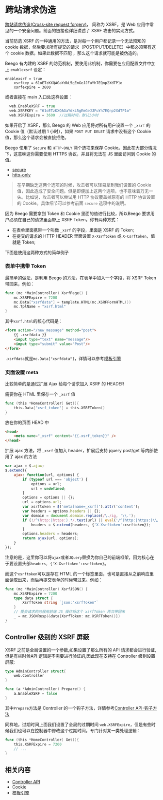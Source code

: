 

# 跨站请求伪造

[跨站请求伪造(Cross-site request forgery)](http://en.wikipedia.org/wiki/Cross-site_request_forgery)， 简称为 XSRF，是 Web 应用中常见的一个安全问题。前面的链接也详细讲述了 XSRF 攻击的实现方式。

当前防范 XSRF 的一种通用的方法，是对每一个用户都记录一个无法预知的 cookie 数据，然后要求所有提交的请求（POST/PUT/DELETE）中都必须带有这个 cookie 数据。如果此数据不匹配 ，那么这个请求就可能是被伪造的。

Beego 有内建的 XSRF 的防范机制，要使用此机制，你需要在应用配置文件中加上 `enablexsrf` 设定：

```
enablexsrf = true
    xsrfkey = 61oETzKXQAGaYdkL5gEmGeJJFuYh7EQnp2XdTP1o
    xsrfexpire = 3600
```

或者直接在 main 入口处这样设置：

```go
  web.EnableXSRF = true
  web.XSRFKEY = "61oETzKXQAGaYdkL5gEmGeJJFuYh7EQnp2XdTP1o"
  web.XSRFExpire = 3600  //过期时间，默认1小时
```

如果开启了 XSRF，那么 Beego 的 Web 应用将对所有用户设置一个 `_xsrf` 的 Cookie 值（默认过期 1 小时），如果 `POST PUT DELET` 请求中没有这个 Cookie 值，那么这个请求会被直接拒绝。

Beego 使用了 `Secure` 和 `HTTP-ONLY` 两个选项来保存 Cookie。因此在大部分情况下，这意味这你需要使用 HTTPS 协议，并且将无法在 JS 里面访问到 Cookie 的值。

- [secure](https://en.wikipedia.org/wiki/Secure_cookie)
- [http-only](https://developer.mozilla.org/en-US/docs/Web/HTTP/Cookies)

> 在早期缺乏这两个选项的时候，攻击者可以轻易拿到我们设置的 Cookie 值，因此造成了安全问题。但是即便加上这两个选项，也不意味着万无一失。比如说，攻击者可以尝试用 HTTP 协议覆盖掉原有的 HTTP 协议设置的 Cookie。具体细节可以参考前面 `secure` 选项中的说明。

因为 Beego 需要拿到 Token 和 Cookie 里面的值进行比较，所以Beego 要求用户必须在自己的请求里面带上 XSRF Token，你有两种方式：

- 在表单里面携带一个叫做 `_xsrf` 的字段，里面是 XSRF 的 Token;
- 在提交的请求的 HTTP HEADER 里面设置 `X-Xsrftoken` 或 `X-Csrftoken`，值就是 Token;

下面是使用这两种方式的简单例子

### 表单中携带 Token

最简单的做法，是利用 Beego 的方法，在表单中加入一个字段，将 XSRF Token 带回来，例如：
```go
func (mc *MainController) XsrfPage() {
	mc.XSRFExpire = 7200
	mc.Data["xsrfdata"] = template.HTML(mc.XSRFFormHTML())
	mc.TplName = "xsrf.html"
}
```
其中`xsrf.html`的核心代码是：
```html
<form action="/new_message" method="post">
    {{ .xsrfdata }}
    <input type="text" name="message"/>
    <input type="submit" value="Post"/>
</form>
```
`.xsrfdata`就是`mc.Data["xsrfdata"]`，详情可以参考[模板引擎](../view/README.md)

### 页面设置 meta

比较简单的是通过扩展 Ajax 给每个请求加入 XSRF 的 HEADER

需要你在 HTML 里保存一个 `_xsrf` 值

```go
func (this *HomeController) Get(){
    this.Data["xsrf_token"] = this.XSRFToken()
}
```

放在你的页面 HEAD 中

```html
<head>
    <meta name="_xsrf" content="{{.xsrf_token}}" />
</head>
```

扩展 ajax 方法，将 `_xsrf` 值加入 header，扩展后支持 jquery post/get 等内部使用了 ajax 的方法

```js
var ajax = $.ajax;
$.extend({
    ajax: function(url, options) {
        if (typeof url === 'object') {
            options = url;
            url = undefined;
        }
        options = options || {};
        url = options.url;
        var xsrftoken = $('meta[name=_xsrf]').attr('content');
        var headers = options.headers || {};
        var domain = document.domain.replace(/\./ig, '\\.');
        if (!/^(http:|https:).*/.test(url) || eval('/^(http:|https:)\\/\\/(.+\\.)*' + domain + '.*/').test(url)) {
            headers = $.extend(headers, {'X-Xsrftoken':xsrftoken});
        }
        options.headers = headers;
        return ajax(url, options);
    }
});
```
注意的是，这里你可以将`ajax`或者`JQuery`替换为你自己的前端框架，因为核心在于要设置头部`headers, {'X-Xsrftoken':xsrftoken}`。

而这个`xsrftoken`可以是存在 HTML 的一个标签里面，也可是直接从之前响应里面读取出来，而后再提交表单的时候带过来。例如：
```go
func (mc *MainController) XsrfJSON() {
	mc.XSRFExpire = 7200
	type data struct {
		XsrfToken string `json:"xsrfToken"`
	}
    // 提交请求的时候用前端 JS 操作将这个 xsrfToken 再次带回来
	_ = mc.JSONResp(&data{XsrfToken: mc.XSRFToken()})
}
```

## Controller 级别的 XSRF 屏蔽

XSRF 之前是全局设置的一个参数,如果设置了那么所有的 API 请求都会进行验证,但是有些时候API 逻辑是不需要进行验证的,因此现在支持在 Controller 级别设置屏蔽:

```go
type AdminController struct{
	web.Controller
}

func (a *AdminController) Prepare() {
	a.EnableXSRF = false
}
```

其中`Prepare`方法是 Controller 的一个钩子方法，详情参考[Controller API-钩子方法](../router/ctrl_style/controller.md)

同样地，过期时间上面我们设置了全局的过期时间 `web.XSRFExpire`，但是有些时候我们也可以在控制器中修改这个过期时间，专门针对某一类处理逻辑：

```go
func (this *HomeController) Get(){
	this.XSRFExpire = 7200
	// ... 
}
```

## 相关内容

- [Controller API](../router/ctrl_style/controller.md)
- [Cookie](../cookie/README.md)
- [模板引擎](../view/README.md)